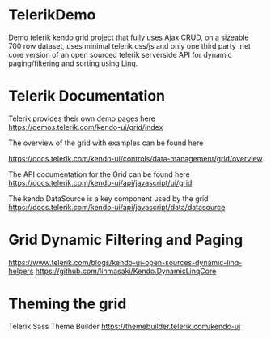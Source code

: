 # TelerikDemo

Demo telerik kendo grid project that fully uses Ajax CRUD, on a sizeable 700 row dataset, uses minimal telerik css/js and only one third party .net core version of an open sourced telerik serverside API for dynamic paging/filtering and sorting using Linq.

# Telerik Documentation

 Telerik provides their own demo pages here
 https://demos.telerik.com/kendo-ui/grid/index
 
 The overview of the grid with examples can be found here
 
 https://docs.telerik.com/kendo-ui/controls/data-management/grid/overview
 
 The API documentation for the Grid can be found here
 https://docs.telerik.com/kendo-ui/api/javascript/ui/grid
 
 The kendo DataSource is a key component used by the grid
 https://docs.telerik.com/kendo-ui/api/javascript/data/datasource
 
 
# Grid Dynamic Filtering and Paging

 https://www.telerik.com/blogs/kendo-ui-open-sources-dynamic-linq-helpers
 https://github.com/linmasaki/Kendo.DynamicLinqCore 

# Theming the grid

Telerik Sass Theme Builder https://themebuilder.telerik.com/kendo-ui 

# 
